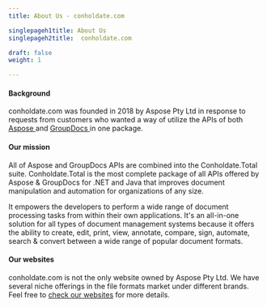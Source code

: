 ```yaml
---
title: About Us - conholdate.com

singlepageh1title: About Us
singlepageh2title:  conholdate.com

draft: false
weight: 1

---
```



<h4>Background</h4>
<p>conholdate.com was founded in 2018 by Aspose Pty Ltd in response to requests from customers who wanted a way of utilize the APIs of both <a href="https://www.aspose.com/">Aspose </a>and <a href="https://www.groupdocs.com/">GroupDocs </a>in one package.</p>
<h4>Our mission</h4>
<p>All of Aspose and GroupDocs APIs are combined into the Conholdate.Total suite. Conholdate.Total is the most complete package of all APIs offered by Aspose &amp; GroupDocs for .NET and Java that improves document manipulation and automation for organizations of any size.</p>
<p>It empowers the developers to perform a wide range of document processing tasks from within their own applications. It's an all-in-one solution for all types of document management systems because it offers the ability to create, edit, print, view, annotate, compare, sign, automate, search &amp; convert between a wide range of popular document formats.</p>
<h4>Our websites</h4>
<p>conholdate.com is not the only website owned by Aspose Pty Ltd. We have several niche offerings in the file formats market under different brands. Feel free to <a href="https://websites.conholdate.com/">check our websites</a> for more details.</p>